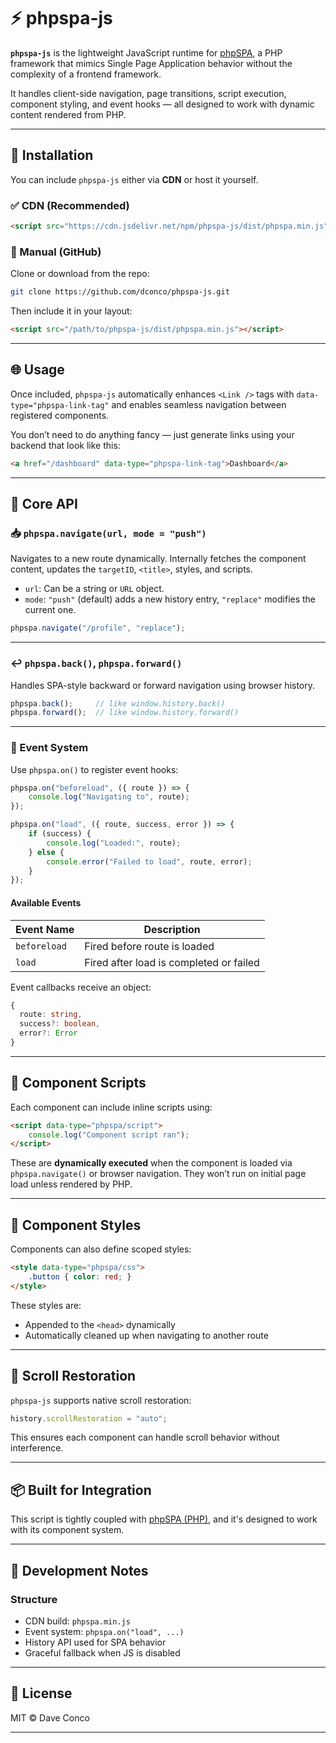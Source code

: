 # ⚡ phpspa-js

**`phpspa-js`** is the lightweight JavaScript runtime for [phpSPA](https://github.com/dconco/phpspa), a PHP framework that mimics Single Page Application behavior without the complexity of a frontend framework.

It handles client-side navigation, page transitions, script execution, component styling, and event hooks — all designed to work with dynamic content rendered from PHP.

---

## 🚀 Installation

You can include `phpspa-js` either via **CDN** or host it yourself.

### ✅ CDN (Recommended)

```html
<script src="https://cdn.jsdelivr.net/npm/phpspa-js/dist/phpspa.min.js"></script>
````

### 🔧 Manual (GitHub)

Clone or download from the repo:

```bash
git clone https://github.com/dconco/phpspa-js.git
```

Then include it in your layout:

```html
<script src="/path/to/phpspa-js/dist/phpspa.min.js"></script>
```

---

## 🌐 Usage

Once included, `phpspa-js` automatically enhances `<Link />` tags with `data-type="phpspa-link-tag"` and enables seamless navigation between registered components.

You don’t need to do anything fancy — just generate links using your backend that look like this:

```html
<a href="/dashboard" data-type="phpspa-link-tag">Dashboard</a>
```

---

## 🧠 Core API

### 📥 `phpspa.navigate(url, mode = "push")`

Navigates to a new route dynamically. Internally fetches the component content, updates the `targetID`, `<title>`, styles, and scripts.

* `url`: Can be a string or `URL` object.
* `mode`: `"push"` (default) adds a new history entry, `"replace"` modifies the current one.

```js
phpspa.navigate("/profile", "replace");
```

---

### ↩️ `phpspa.back()`, `phpspa.forward()`

Handles SPA-style backward or forward navigation using browser history.

```js
phpspa.back();     // like window.history.back()
phpspa.forward();  // like window.history.forward()
```

---

### 📌 Event System

Use `phpspa.on()` to register event hooks:

```js
phpspa.on("beforeload", ({ route }) => {
    console.log("Navigating to", route);
});

phpspa.on("load", ({ route, success, error }) => {
    if (success) {
        console.log("Loaded:", route);
    } else {
        console.error("Failed to load", route, error);
    }
});
```

#### Available Events

| Event Name   | Description                             |
| ------------ | --------------------------------------- |
| `beforeload` | Fired before route is loaded            |
| `load`       | Fired after load is completed or failed |

Event callbacks receive an object:

```ts
{
  route: string,
  success?: boolean,
  error?: Error
}
```

---

## 🧩 Component Scripts

Each component can include inline scripts using:

```html
<script data-type="phpspa/script">
    console.log("Component script ran");
</script>
```

These are **dynamically executed** when the component is loaded via `phpspa.navigate()` or browser navigation. They won’t run on initial page load unless rendered by PHP.

---

## 🎨 Component Styles

Components can also define scoped styles:

```html
<style data-type="phpspa/css">
    .button { color: red; }
</style>
```

These styles are:

* Appended to the `<head>` dynamically
* Automatically cleaned up when navigating to another route

---

## 🧼 Scroll Restoration

`phpspa-js` supports native scroll restoration:

```js
history.scrollRestoration = "auto";
```

This ensures each component can handle scroll behavior without interference.

---

## 📦 Built for Integration

This script is tightly coupled with [phpSPA (PHP)](https://github.com/dconco/phpspa), and it's designed to work with its component system.

---

## 🔧 Development Notes

### Structure

* CDN build: `phpspa.min.js`
* Event system: `phpspa.on("load", ...)`
* History API used for SPA behavior
* Graceful fallback when JS is disabled

---

## 📜 License

MIT © Dave Conco

---
